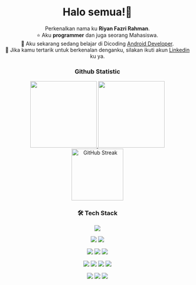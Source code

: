 <h1 align="center">Halo semua!👋</h2>

<p align="center">
Perkenalkan nama ku <b>Riyan Fazri Rahman</b>.<br>
⭐ Aku <b>programmer</b> dan juga seorang Mahasiswa.<br>
🚀 Aku sekarang sedang belajar di Dicoding <a href="https://www.dicoding.com/">Android Developer</a>.<br>
💬 Jika kamu tertarik untuk berkenalan denganku, silakan ikuti akun <a href="https://www.linkedin.com/in/riyan-fazri-rahman/">Linkedin</a> ku ya.
</p>
  
<h3 align="center">Github Statistic</h3>

<p align="center">
  <a href="https://github.com/riyanfazrirahman">
    <img height="180em" src="https://github-readme-stats-eight-theta.vercel.app/api/top-langs/?username=riyanfazrirahman&layout=compact&layout=compact&theme=dracula"/>
    <img height="180em" src="https://github-readme-stats.vercel.app/api?username=riyanfazrirahman&show_icons=true&theme=dracula&include_all_commits=true&count_private=true"/>
  </a>
  <a href="https://github.com/riyanfazrirahman?tab=repositories">
  <img height="140em" src="https://github-readme-streak-stats.herokuapp.com/?user=riyanfazrirahman&theme=dracula&border_radius=5&date_format=j%20M%5B%20Y%5D&mode=weekly&card_width=975" alt="GitHub Streak" />
  </a>
</p>



<h3 align="center">🛠 Tech Stack</h3>
<p align="center">  
  <!-- Python -->
  <img src="https://img.shields.io/badge/Python-3776AB?style=for-the-badge&logo=python&logoColor=white"/>
</p>
<p align="center">  
  <!-- Android Studio -->
  <img src="https://img.shields.io/badge/Android%20Studio-3DDC84?style=for-the-badge&logo=android-studio&logoColor=white"/>
  <!-- Kotlin -->
  <img src="https://img.shields.io/badge/Kotlin-0095D5?style=for-the-badge&logo=kotlin&logoColor=white"/>
</p>
<p align="center">
  <!-- PHP -->
  <img src="https://img.shields.io/badge/PHP-777BB4?style=for-the-badge&logo=php&logoColor=white"/>
  <!-- Laravel -->
  <img src="https://img.shields.io/badge/Laravel-FF2D20?style=for-the-badge&logo=laravel&logoColor=white"/>
  <!-- CodeIgniter -->
  <img src="https://img.shields.io/badge/CodeIgniter-EF4223?style=for-the-badge&logo=codeigniter&logoColor=white"/>
</p>
<p align="center">  
  <!-- JavaScript -->
  <img src="https://img.shields.io/badge/JavaScript-323330?style=for-the-badge&logo=javascript&logoColor=F7DF1E"/>
  <!-- NodeJs -->
  <img src="https://img.shields.io/badge/Node.js-339933?style=for-the-badge&logo=nodedotjs&logoColor=white"/>
  <!-- React -->
<!--   <img src="https://img.shields.io/badge/React-61DAFB?style=for-the-badge&logo=react&logoColor=black"/> -->
   <!-- Alpine.js -->
  <img src="https://img.shields.io/badge/Alpine.js-8BC0D0?style=for-the-badge&logo=alpine.js&logoColor=white"/>
  <!-- Vite.js -->
  <img src="https://img.shields.io/badge/Vite-646CFF?style=for-the-badge&logo=vite&logoColor=white"/>
</p>

<p align="center">  
  <!-- Pascal -->
  <img src="https://img.shields.io/badge/Pascal-00208C?style=for-the-badge&logo=pascal&logoColor=white"/>
  <!-- C++ -->
  <img src="https://img.shields.io/badge/C++-00599C?style=for-the-badge&logo=c%2B%2B&logoColor=white"/>
  <!-- Visual Basic -->
  <img src="https://img.shields.io/badge/Visual%20Basic-5C2D91?style=for-the-badge&logo=visual-studio&logoColor=white"/>
</p>

<!--
**riyanfazrirahman/riyanfazrirahman** is a ✨ _special_ ✨ repository because its `README.md` (this file) appears on your GitHub profile.

Here are some ideas to get you started:

- 🔭 I’m currently working on ...
- 🌱 I’m currently learning ...
- 👯 I’m looking to collaborate on ...
- 🤔 I’m looking for help with ...
- 💬 Ask me about ...
- 📫 How to reach me: ...
- 😄 Pronouns: ...
- ⚡ Fun fact: ...
-->
